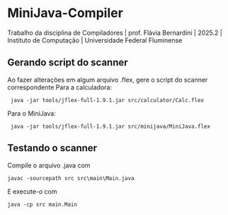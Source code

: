 # MiniJava-Compiler
Trabalho da disciplina de Compiladores | prof. Flávia Bernardini | 2025.2 | Instituto de Computação | Universidade Federal Fluminense

## Gerando script do scanner
Ao fazer alterações em algum arquivo .flex, gere o script do scanner correspondente
Para a calculadora:
```shell
 java -jar tools/jflex-full-1.9.1.jar src/calculator/Calc.flex
```

Para o MiniJava:
```shell
 java -jar tools/jflex-full-1.9.1.jar src/minijava/MiniJava.flex
```

## Testando o scanner
Compile o arquivo .java com 
```shell
javac -sourcepath src src\main\Main.java
```

E execute-o com
```shell
java -cp src main.Main
```
